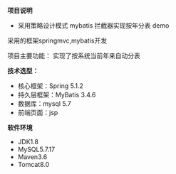 **项目说明** 

- 采用策略设计模式 mybatis 拦截器实现按年分表 demo

采用的框架springmvc,mybatis开发


项目主要功能：
实现了按系统当前年来自动分表



 **技术选型：**
  
- 核心框架：Spring 5.1.2
- 持久层框架：MyBatis 3.4.6
- 数据库：mysql 5.7
- 前端页面：jsp


 **软件环境** 
- JDK1.8
- MySQL5.7.17
- Maven3.6
- Tomcat8.0








